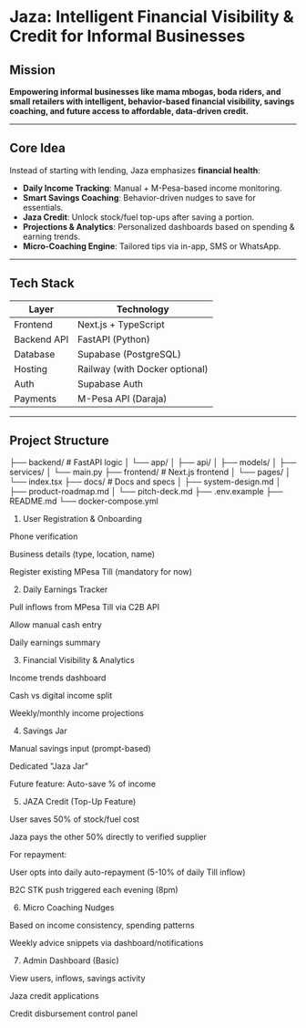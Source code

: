 # Jaza: Intelligent Financial Visibility & Credit for Informal Businesses

## Mission

**Empowering informal businesses like mama mbogas, boda riders, and small retailers with intelligent, behavior-based financial visibility, savings coaching, and future access to affordable, data-driven credit.**

---

##  Core Idea

Instead of starting with lending, Jaza emphasizes **financial health**:

- **Daily Income Tracking**: Manual + M-Pesa-based income monitoring.
- **Smart Savings Coaching**: Behavior-driven nudges to save for essentials.
- **Jaza Credit**: Unlock stock/fuel top-ups after saving a portion.
- **Projections & Analytics**: Personalized dashboards based on spending & earning trends.
- **Micro-Coaching Engine**: Tailored tips via in-app, SMS or WhatsApp.

---

##  Tech Stack

| Layer            | Technology                      |
|------------------|----------------------------------|
| Frontend         | Next.js + TypeScript            |
| Backend API      | FastAPI (Python)                |
| Database         | Supabase (PostgreSQL)           |
| Hosting          | Railway (with Docker optional)  |
| Auth             | Supabase Auth                   |
| Payments         | M-Pesa API (Daraja)             |

---

##  Project Structure

├── backend/ # FastAPI logic
│ └── app/
│ ├── api/
│ ├── models/
│ ├── services/
│ └── main.py
├── frontend/ # Next.js frontend
│ └── pages/
│ └── index.tsx
├── docs/ # Docs and specs
│ ├── system-design.md
│ ├── product-roadmap.md
│ └── pitch-deck.md
├── .env.example 
├── README.md 
└── docker-compose.yml


1. User Registration & Onboarding

Phone verification

Business details (type, location, name)

Register existing MPesa Till (mandatory for now)

2. Daily Earnings Tracker

Pull inflows from MPesa Till via C2B API

Allow manual cash entry

Daily earnings summary

3. Financial Visibility & Analytics

Income trends dashboard

Cash vs digital income split

Weekly/monthly income projections

4. Savings Jar

Manual savings input (prompt-based)

Dedicated "Jaza Jar"

Future feature: Auto-save % of income

5. JAZA Credit (Top-Up Feature)

User saves 50% of stock/fuel cost

Jaza pays the other 50% directly to verified supplier

For repayment:

User opts into daily auto-repayment (5-10% of daily Till inflow)

B2C STK push triggered each evening (8pm)

6. Micro Coaching Nudges

Based on income consistency, spending patterns

Weekly advice snippets via dashboard/notifications

7. Admin Dashboard (Basic)

View users, inflows, savings activity

Jaza credit applications

Credit disbursement control panel
